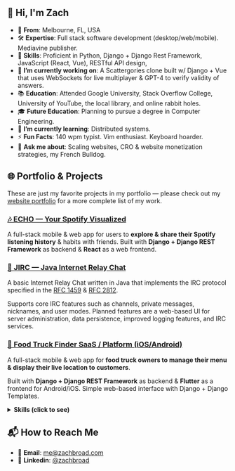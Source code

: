 ## 👋 Hi, I'm Zach

- 🌴 **From**: Melbourne, FL, USA
- 🛠️ **Expertise**: Full stack software development (desktop/web/mobile). Mediavine publisher.
- 💼 **Skills**: Proficient in Python, Django + Django Rest Framework, JavaScript (React, Vue), RESTful API design, 
- 🚀 **I’m currently working on**: A Scattergories clone built w/ Django + Vue that uses WebSockets for live multiplayer & GPT-4 to verify validity of answers.
- 📚 **Education**: Attended Google University, Stack Overflow College, University of YouTube, the local library, and online rabbit holes.
- 🎓 **Future Education**: Planning to pursue a degree in Computer Engineering.
- 🌱 **I’m currently learning**: Distributed systems.
- ⚡ **Fun Facts**: 140 wpm typist. Vim enthusiast. Keyboard hoarder.
- 💬 **Ask me about**: Scaling websites, CRO & website monetization strategies, my French Bulldog.

## 🌐 Portfolio & Projects
These are just my favorite projects in my portfolio — please check out my [website portfolio](https://www.zachbroad.com/) for a more complete list of my work.

### [🎶 ECHO — Your Spotify Visualized](https://www.echoyourmusic.com/)
A full-stack mobile & web app for users to **explore & share their Spotify listening history** & habits with friends. 
Built with **Django + Django REST Framework** as backend & **React** as a web frontend.

### [💬 JIRC — Java Internet Relay Chat](https://github.com/zachbroad/jirc/)
A basic Internet Relay Chat written in Java that implements the IRC protocol specified in the [RFC 1459](https://datatracker.ietf.org/doc/html/rfc1459) & [RFC 2812](https://datatracker.ietf.org/doc/html/rfc2812).

Supports core IRC features such as channels, private messages, nicknames, and user modes. 
Planned features are a web-based UI for server administration, data persistence, improved logging features, and IRC services.

### [🚚 Food Truck Finder SaaS / Platform (iOS/Android)](https://github.com/zachbroad/onthegrub)
A full-stack mobile & web app for **food truck owners to manage their menu & display their live location
to customers**.

Built with **Django + Django REST Framework** as backend & **Flutter** as a frontend for Android/iOS. Simple web-based interface with Django + Django Templates. 
<details>
  <summary><strong>Skills (click to see)</strong></summary>

### Languages
  - Python
  - Java
  - JavaScript
  - C++
  - C
  - C#
  - HTML
  - CSS/SCSS
  - SQL
  - Dart
  - Go (familiar)
  - PHP (familiar)
  - Swift (familiar)

  ### Web Development
  - Bootstrap
  - React (Redux, Native)
  - GatsbyJS
  - Hugo (familiar)
  - Express (familiar)
  - ApostropheCMS (familiar)

  ### Mobile Development
  - Flutter
  - React Native
  - SwiftUI

  ### Back-end
  - Django
  - Django REST Framework
  - Node.js (familiar)
  - Flask (familiar)

  ### Database & Cloud Services
  - Google Cloud Platform
  - Heroku
  - Linode
  - DigitalOcean
  - Cloudflare
  - Netlify
  - Render
  - AWS (familiar)
  - Firebase (familiar)

  ### Data & Testing
  - REST API Design
  - GraphQL
  - JSON
  - XML
  - TDD
  - Google Analytics
  - MatPlotLib (familiar)
  - pandas (familiar)

  ### Development Tools
  - git
  - Docker
  - Linux
  - vim
  - npm/yarn/bun
  - Google Tag Manager
  - Zapier

</details>

## 📬 How to Reach Me

- 📧 **Email**: [me@zachbroad.com](mailto:me@zachbroad.com)
- 💼 **Linkedin**: [@zachbroad](https://www.linkedin.com/in/zachbroad/)

